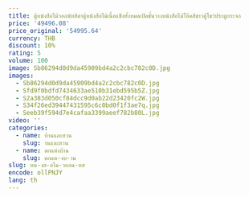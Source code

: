 ```yaml
---
title: ตู้หนังสือไม้วอลนัทสีดำตู้หนังสือไม้เนื้อแข็งทั้งหมดเปิดชั้นวางหนังสือไม้โอ๊คสีขาวตู้โชว์ประตูกระจก
price: '49496.08'
price_original: '54995.64'
currency: THB
discount: 10%
rating: 5
volume: 100
image: Sb86294d0d9da45909bd4a2c2cbc782c0D.jpg
images:
  - Sb86294d0d9da45909bd4a2c2cbc782c0D.jpg
  - Sfd9f0bdfd7434633ae510b31ebd595b5Z.jpg
  - S2a383d050cf84dcc9d0ab22d23420fc2W.jpg
  - S34f26ed39447431595c6c0bd0f1f3ae7q.jpg
  - Seeb39f594d7e4cafaa3399aeef782b80L.jpg
video: ''
categories:
  - name: บ้านและสวน
    slug: านและสวน
  - name: ตกแต่งบ้าน
    slug: ตกแต-งบ-าน
slug: หน-งส-อไม-วอลน-ทส
encode: ollPNJY
lang: th
---
```

  